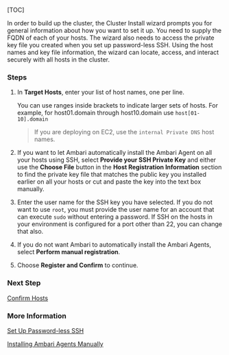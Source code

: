 [TOC]

In order to build up the cluster, the Cluster Install wizard prompts you for general information about how you want to set it up. You need to supply the FQDN of each of your hosts. The wizard also needs to access the private key file you created when you set up password-less SSH. Using the host names and key file information, the wizard can locate, access, and interact securely with all hosts in the cluster.

### Steps

1. In **Target Hosts**, enter your list of host names, one per line.

    You can use ranges inside brackets to indicate larger sets of hosts. For example, for host01.domain through host10.domain use `host[01-10].domain`
    
    > If you are deploying on EC2, use the `internal Private DNS` host names.

2. If you want to let Ambari automatically install the Ambari Agent on all your hosts using SSH, select **Provide your SSH Private Key** and either use the **Choose File** button in the **Host Registration Information** section to find the private key file that matches the public key you installed earlier on all your hosts or cut and paste the key into the text box manually.

3. Enter the user name for the SSH key you have selected. If you do not want to use `root`, you must provide the user name for an account that can execute `sudo` without entering a password. If SSH on the hosts in your environment is configured for a port other than 22, you can change that also.

4. If you do not want Ambari to automatically install the Ambari Agents, select **Perform manual registration**.
5. Choose **Register and Confirm** to continue.

### Next Step

[Confirm Hosts]($ConfirmHosts)

### More Information

[Set Up Password-less SSH]($SetUpPasswordLessSSH)

[Installing Ambari Agents Manually](https://docs.devlive.org/read/apache-ambari-en-administering-2.7.4.0/Administering-Ambari/Installing-Ambari-Agents-Manually)
